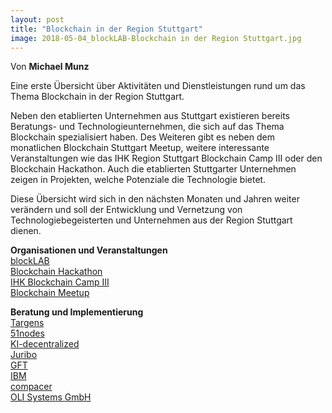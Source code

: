 ```yaml
---
layout: post
title: "Blockchain in der Region Stuttgart"
image: 2018-05-04_blockLAB-Blockchain in der Region Stuttgart.jpg
---
```



Von **Michael Munz**

Eine erste Übersicht über Aktivitäten und Dienstleistungen rund um das Thema Blockchain in der Region Stuttgart.

Neben den etablierten Unternehmen aus Stuttgart existieren bereits Beratungs- und Technologieunternehmen, die sich auf das Thema Blockchain spezialisiert haben. Des Weiteren gibt es neben dem monatlichen Blockchain Stuttgart Meetup, weitere interessante Veranstaltungen wie das IHK Region Stuttgart Blockchain Camp III oder den Blockchain Hackathon. Auch die etablierten Stuttgarter Unternehmen zeigen in Projekten, welche Potenziale die Technologie bietet.

Diese Übersicht wird sich in den nächsten Monaten und Jahren weiter verändern und soll der Entwicklung und Vernetzung  von Technologiebegeisterten und Unternehmen aus der Region Stuttgart dienen.

**Organisationen und Veranstaltungen**
<br>[blockLAB](http://site.blocklab.de/) 
<br>[Blockchain Hackathon](https://www.blockchain-hackathon.de/) 
<br>[IHK Blockchain Camp III](https://www.stuttgart.ihk24.de/Fuer-Unternehmen/innovation/Aktuelles/blockchain2/3754532) 
<br>[Blockchain Meetup](https://www.meetup.com/de-DE/Blockchain-meetup/) 

**Beratung und Implementierung**
<br>[Targens](https://www.targens.de/)
<br>[51nodes](https://www.51nodes.io/)
<br>[KI-decentralized](https://www.ki-decentralized.com/)
<br>[Juribo](https://www.juribo.de/)
<br>[GFT](https://www.gft.com/de/de/index/) 
<br>[IBM](https://www.ibm.com/de-de/) 
<br>[compacer](https://www.eurodatatec.de/) 
<br>[OLI Systems GmbH](www.my-oli.com/de/)

 
